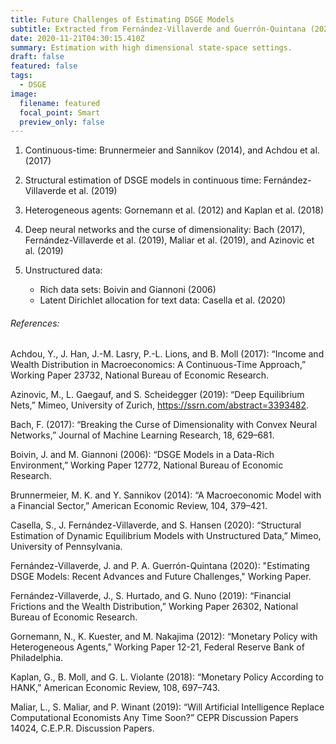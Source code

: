 ```yaml
---
title: Future Challenges of Estimating DSGE Models
subtitle: Extracted from Fernández-Villaverde and Guerrón-Quintana (2020)
date: 2020-11-21T04:30:15.410Z
summary: Estimation with high dimensional state-space settings.
draft: false
featured: false
tags:
  - DSGE
image:
  filename: featured
  focal_point: Smart
  preview_only: false
---
```



1. Continuous-time: Brunnermeier and Sannikov (2014), and Achdou et al. (2017)
2. Structural estimation of DSGE models in continuous time: Fernández-Villaverde et al. (2019)
3. Heterogeneous agents: Gornemann et al. (2012) and Kaplan et al. (2018)
4. Deep neural networks and the curse of dimensionality: Bach (2017), Fernández-Villaverde et al. (2019), Maliar et al. (2019), and Azinovic et al. (2019)
5. Unstructured data:

   * Rich data sets: Boivin and Giannoni (2006)
   * Latent Dirichlet allocation for text data: Casella et al. (2020)

###### References:

Achdou, Y., J. Han, J.-M. Lasry, P.-L. Lions, and B. Moll (2017): “Income and Wealth Distribution in Macroeconomics: A Continuous-Time Approach,” Working Paper 23732, National Bureau of Economic Research.

Azinovic, M., L. Gaegauf, and S. Scheidegger (2019): “Deep Equilibrium Nets,” Mimeo, University of Zurich, https://ssrn.com/abstract=3393482.

Bach, F. (2017): “Breaking the Curse of Dimensionality with Convex Neural Networks,” Journal of Machine Learning Research, 18, 629–681.

Boivin, J. and M. Giannoni (2006): “DSGE Models in a Data-Rich Environment,” Working Paper 12772, National Bureau of Economic Research.

Brunnermeier, M. K. and Y. Sannikov (2014): “A Macroeconomic Model with a Financial Sector,” American Economic Review, 104, 379–421.

Casella, S., J. Fernández-Villaverde, and S. Hansen (2020): “Structural Estimation of Dynamic Equilibrium Models with Unstructured Data,” Mimeo, University of Pennsylvania.

Fernández-Villaverde, J. and P. A. Guerrón-Quintana (2020): "Estimating DSGE Models: Recent Advances and Future Challenges," Working Paper.

Fernández-Villaverde, J., S. Hurtado, and G. Nuno (2019): “Financial Frictions and the Wealth Distribution,” Working Paper 26302, National Bureau of Economic Research.

Gornemann, N., K. Kuester, and M. Nakajima (2012): “Monetary Policy with Heterogeneous Agents,” Working Paper 12-21, Federal Reserve Bank of Philadelphia.

Kaplan, G., B. Moll, and G. L. Violante (2018): “Monetary Policy According to HANK,” American Economic Review, 108, 697–743.

Maliar, L., S. Maliar, and P. Winant (2019): “Will Artificial Intelligence Replace Computational Economists Any Time Soon?” CEPR Discussion Papers 14024, C.E.P.R. Discussion Papers.